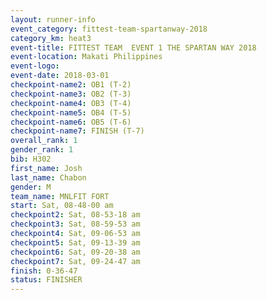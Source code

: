 ```yaml
---
layout: runner-info 
event_category: fittest-team-spartanway-2018 
category_km: heat3 
event-title: FITTEST TEAM  EVENT 1 THE SPARTAN WAY 2018 
event-location: Makati Philippines 
event-logo: 
event-date: 2018-03-01 
checkpoint-name2: OB1 (T-2) 
checkpoint-name3: OB2 (T-3) 
checkpoint-name4: OB3 (T-4) 
checkpoint-name5: OB4 (T-5) 
checkpoint-name6: OB5 (T-6) 
checkpoint-name7: FINISH (T-7) 
overall_rank: 1
gender_rank: 1
bib: H302
first_name: Josh
last_name: Chabon
gender: M
team_name: MNLFIT FORT
start: Sat, 08-48-00 am
checkpoint2: Sat, 08-53-18 am
checkpoint3: Sat, 08-59-53 am
checkpoint4: Sat, 09-06-53 am
checkpoint5: Sat, 09-13-39 am
checkpoint6: Sat, 09-20-38 am
checkpoint7: Sat, 09-24-47 am
finish: 0-36-47
status: FINISHER
---
```

